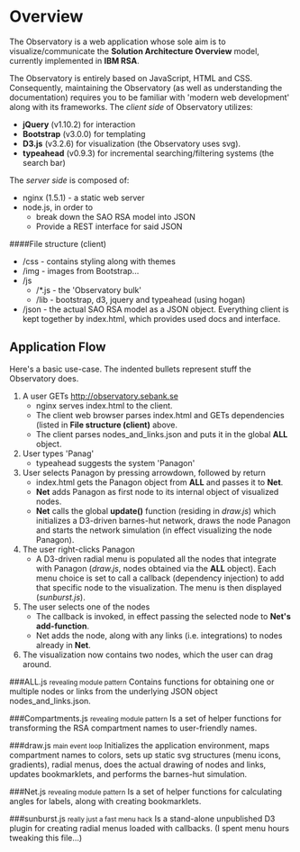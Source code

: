 Overview
========
The Observatory is a web application whose sole aim is to visualize/communicate the __Solution Architecture Overview__ model, currently implemented in __IBM RSA__.
 
The Observatory is entirely based on JavaScript, HTML and CSS. Consequently, maintaining the Observatory (as well as understanding the documentation) requires you to be familiar with 'modern web development' along with its frameworks. The _client side_ of Observatory utilizes:
* __jQuery__ (v1.10.2) for interaction
* __Bootstrap__ (v3.0.0) for templating
* __D3.js__ (v3.2.6) for visualization (the Observatory uses svg).
* __typeahead__ (v0.9.3) for incremental searching/filtering systems (the search bar)
 
The _server side_ is composed of:
* nginx (1.5.1) - a static web server
* node.js, in order to
    * break down the SAO RSA model into JSON
    * Provide a REST interface for said JSON
 
####File structure (client)
* /css - contains styling along with themes
* /img - images from Bootstrap...
* /js
    * /*.js - the 'Observatory bulk'
    * /lib - bootstrap, d3, jquery and typeahead (using hogan)
* /json - the actual SAO RSA model as a JSON object.
Everything client is kept together by index.html, which provides used docs and interface.
 
## Application Flow
Here's a basic use-case. The indented bullets represent stuff the Observatory does.
1. A user GETs http://observatory.sebank.se
    * nginx serves index.html to the client.
    * The client web browser parses index.html and GETs dependencies (listed in __File structure (client)__ above.
    * The client parses nodes\_and\_links.json and puts it in the global __ALL__ object.
2. User types 'Panag'
    * typeahead suggests the system 'Panagon'
3. User selects Panagon by pressing arrowdown, followed by return
    * index.html gets the Panagon object from __ALL__ and passes it to __Net__.
    * __Net__ adds Panagon as first node to its internal object of visualized nodes.
    * __Net__ calls the global __update()__ function (residing in _draw.js_) which initializes a D3-driven barnes-hut network, draws the node Panagon and starts the network simulation (in effect visualizing the node Panagon).
4. The user right-clicks Panagon
    * A D3-driven radial menu is populated all the nodes that integrate with Panagon (_draw.js_, nodes obtained via the __ALL__ object). Each menu choice is set to call a callback (dependency injection) to add that specific node to the visualization. The menu is then displayed (_sunburst.js_). 
5. The user selects one of the nodes
    * The callback is invoked, in effect passing the selected node to __Net's add-function__.
    * Net adds the node, along with any links (i.e. integrations) to nodes already in __Net__.
6. The visualization now contains two nodes, which the user can drag around.
 
###ALL.js <small>revealing module pattern</small>
Contains functions for obtaining one or multiple nodes or links from the underlying JSON object nodes\_and\_links.json.
 
###Compartments.js <small>revealing module pattern</small>
Is a set of helper functions for transforming the RSA compartment names to user-friendly names.
 
###draw.js <small>main event loop</small>
Initializes the application environment, maps compartment names to colors, sets up static svg structures (menu icons, gradients), radial menus, does the actual drawing of nodes and links, updates bookmarklets, and performs the barnes-hut simulation.
 
###Net.js <small>revealing module pattern</small>
Is a set of helper functions for calculating angles for labels, along with creating bookmarklets.
 
###sunburst.js <small>really just a fast menu hack</small>
Is a stand-alone unpublished D3 plugin for creating radial menus loaded with callbacks. (I spent menu hours tweaking this file...)